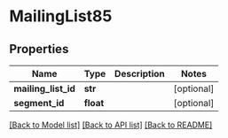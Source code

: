 # MailingList85

## Properties
Name | Type | Description | Notes
------------ | ------------- | ------------- | -------------
**mailing_list_id** | **str** |  | [optional] 
**segment_id** | **float** |  | [optional] 

[[Back to Model list]](../README.md#documentation-for-models) [[Back to API list]](../README.md#documentation-for-api-endpoints) [[Back to README]](../README.md)


